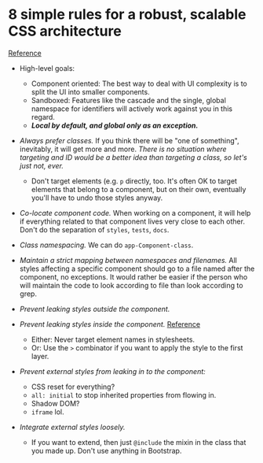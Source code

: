 # 8 simple rules for a robust, scalable CSS architecture
[Reference](https://github.com/jareware/css-architecture)

- High-level goals:
  - Component oriented: The best way to deal with UI complexity is to split the UI into smaller components.
  - Sandboxed: Features like the cascade and the single, global namespace for identifiers will actively work against you in this regard.
  - ***Local by default, and global only as an exception.***

- *Always prefer classes.* If you think there will be "one of something", inevitably, it will get more and more. *There is no situation where targeting and ID would be a better idea than targeting a class, so let's just not, ever.*
  - Don't target elements (e.g. `p` directly, too. It's often OK to target elements that belong to a component, but on their own, eventually you'll have to undo those styles anyway.
- *Co-locate component code.* When working on a component, it will help if everything related to that component lives very close to each other. Don't do the separation of `styles`, `tests`, `docs`.
- *Class namespacing.* We can do `app-Component-class`.
- *Maintain a strict mapping between namespaces and filenames.* All styles affecting a specific component should go to a file named after the component, no exceptions. It would rather be easier if the person who will maintain the code to look according to file than look according to grep.
- *Prevent leaking styles outside the component.*
- *Prevent leaking styles inside the component.* [Reference](https://github.com/jareware/css-architecture#6-prevent-leaking-styles-inside-the-component)
  - Either: Never target element names in stylesheets.
  - Or: Use the `>` combinator if you want to apply the style to the first layer.
- *Prevent external styles from leaking in to the component:*
  - CSS reset for everything?
  - `all: initial` to stop inherited properties from flowing in.
  -  Shadow DOM?
  - `iframe` lol.
- *Integrate external styles loosely.*
  - If you want to extend, then just `@include` the mixin in the class that you made up. Don't use anything in Bootstrap.
